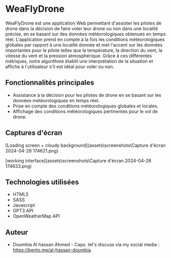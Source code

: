 # WeaFlyDrone

WeaFlyDrone est une application Web permettant d'assister les pilotes de drone dans la décision de faire voler leur drone ou non dans une localité précise, en se basant sur des données météorologiques obtenues en temps réel. L'application prend en compte à la fois les conditions météorologiques globales par rapport à une localité donnée et met l'accent sur les données importantes pour le pilote telles que la température, la direction du vent, la vitesse du vent et la pression atmosphérique. Grâce à ces différentes métriques, notre algorithme établit une interprétation de la situation et affiche à l'utilisateur s'il est idéal pour voler ou non.

## Fonctionnalités principales

- Assistance à la décision pour les pilotes de drone en se basant sur les données météorologiques en temps réel.
- Prise en compte des conditions météorologiques globales et locales.
- Affichage des conditions météorologiques pertinentes pour le vol de drone.

## Captures d'écran

[Loading screen + cloudy background](assets\screenshots\Capture d'écran 2024-04-28 174621.png)

[working interface](assets\screenshots\Capture d'écran 2024-04-28 174633.png)

## Technologies utilisées

- HTML5
- SASS
- Javascript
- GPT3 API
- OpenWeatherMap API

## Auteur

- Doumbia Al hassan Ahmed - Caps. let's discuss via my social media : https://bento.me/al-hassan-doumbia
